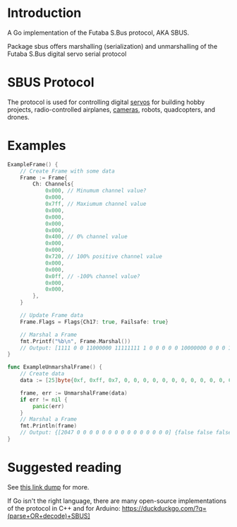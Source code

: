 # Introduction

A Go implementation of the Futaba S.Bus protocol, AKA SBUS.

Package sbus offers marshalling (serialization) and unmarshalling of the Futaba S.Bus digital servo serial protocol

# SBUS Protocol
The protocol is used for controlling digital [servos](https://en.wikipedia.org/wiki/Servo_\(radio_control\)) for building hobby projects, radio-controlled airplanes, [cameras](https://www.blackmagicdesign.com/products/blackmagicmicrostudiocamera4k/customization), robots, quadcopters, and drones.

# Examples

```go
ExampleFrame() {
	// Create Frame with some data
	Frame := Frame{
		Ch: Channels{
			0x000, // Minumum channel value?
			0x000,
			0x7ff, // Maxiumum channel value
			0x000,
			0x000,
			0x000,
			0x000,
			0x400, // 0% channel value
			0x000,
			0x000,
			0x720, // 100% positive channel value
			0x000,
			0x000,
			0x0ff, // -100% channel value?
			0x000,
			0x000,
		},
	}

	// Update Frame data
	Frame.Flags = Flags{Ch17: true, Failsafe: true}

	// Marshal a Frame
	fmt.Printf("%b\n", Frame.Marshal())
	// Output: [1111 0 0 11000000 11111111 1 0 0 0 0 0 10000000 0 0 0 11001000 1 0 10000000 1111111 0 0 0 10010000 0]
}
```

```go
func ExampleUnmarshalFrame() {
	// Create data
	data := [25]byte{0xf, 0xff, 0x7, 0, 0, 0, 0, 0, 0, 0, 0, 0, 0, 0, 0, 0, 0, 0, 0, 0, 0, 0, 0, 0x10, 0}

	frame, err := UnmarshalFrame(data)
	if err != nil {
		panic(err)
	}
	// Marshal a Frame
	fmt.Println(frame)
	// Output: {[2047 0 0 0 0 0 0 0 0 0 0 0 0 0 0 0] {false false false true}}
}
```

# Suggested reading
See [this link dump](https://gist.github.com/johnelliott/3eca91e13afa354f6687de698e06ccc6) for more.

If Go isn't the right language, there are many open-source implementations of the protocol in C++ and for Arduino: <https://duckduckgo.com/?q=(parse+OR+decode)+SBUS]>

